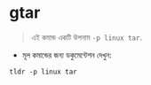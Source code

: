# gtar

> এই কমান্ড একটি উপনাম `-p linux tar`.

- মূল কমান্ডের জন্য ডকুমেন্টেশন দেখুন:

`tldr -p linux tar`
